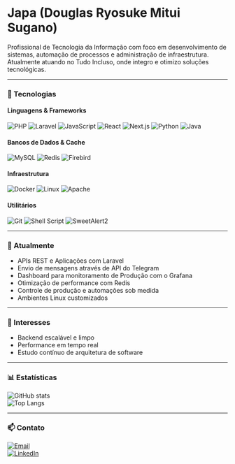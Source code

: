 # Japa (Douglas Ryosuke Mitui Sugano)

Profissional de Tecnologia da Informação com foco em desenvolvimento de sistemas, automação de processos e administração de infraestrutura. Atualmente atuando no Tudo Incluso, onde integro e otimizo soluções tecnológicas.

---

### 🚀 Tecnologias

#### Linguagens & Frameworks  
![PHP](https://img.shields.io/badge/PHP-777BB4?style=flat&logo=php&logoColor=white)
![Laravel](https://img.shields.io/badge/Laravel-FF2D20?style=flat&logo=laravel&logoColor=white)
![JavaScript](https://img.shields.io/badge/JavaScript-F7DF1E?style=flat&logo=javascript&logoColor=black)
![React](https://img.shields.io/badge/React-20232A?style=flat&logo=react&logoColor=61DAFB)
![Next.js](https://img.shields.io/badge/Next.js-000000?style=flat&logo=next.js&logoColor=white)
![Python](https://img.shields.io/badge/Python-3776AB?style=flat&logo=python&logoColor=white)
![Java](https://img.shields.io/badge/Java-ED8B00?style=flat&logo=openjdk&logoColor=white)

#### Bancos de Dados & Cache  
![MySQL](https://img.shields.io/badge/MySQL-005C84?style=flat&logo=mysql&logoColor=white)
![Redis](https://img.shields.io/badge/Redis-DC382D?style=flat&logo=redis&logoColor=white)
![Firebird](https://img.shields.io/badge/Firebird-E62C2E?style=flat&logo=firebird&logoColor=white)

#### Infraestrutura  
![Docker](https://img.shields.io/badge/Docker-2496ED?style=flat&logo=docker&logoColor=white)
![Linux](https://img.shields.io/badge/Linux-FCC624?style=flat&logo=linux&logoColor=black)
![Apache](https://img.shields.io/badge/Apache-D22128?style=flat&logo=apache&logoColor=white)

#### Utilitários  
![Git](https://img.shields.io/badge/Git-F05032?style=flat&logo=git&logoColor=white)
![Shell Script](https://img.shields.io/badge/Shell_Script-4EAA25?style=flat&logo=gnu-bash&logoColor=white)
![SweetAlert2](https://img.shields.io/badge/SweetAlert2-6C5DD3?style=flat&logo=javascript&logoColor=white)

---

### 🔧 Atualmente

- APIs REST e Aplicações com Laravel
- Envio de mensagens através de API do Telegram
- Dashboard para monitoramento de Produção com o Grafana  
- Otimização de performance com Redis  
- Controle de produção e automações sob medida  
- Ambientes Linux customizados

---

### 🧠 Interesses

- Backend escalável e limpo  
- Performance em tempo real  
- Estudo contínuo de arquitetura de software

---

### 📊 Estatísticas

![GitHub stats](https://github-readme-stats.vercel.app/api?username=Drmsugano&show_icons=true&theme=transparent)  
![Top Langs](https://github-readme-stats.vercel.app/api/top-langs/?username=Drmsugano&layout=compact&theme=transparent)

---

### 📫 Contato

[![Email](https://img.shields.io/badge/Email-0078D4?style=flat&logo=microsoftoutlook&logoColor=white)](mailto:drmsugano@outlook.com)  
[![LinkedIn](https://img.shields.io/badge/LinkedIn-0A66C2?style=flat&logo=linkedin&logoColor=white)](https://br.linkedin.com/in/douglas-ryosuke-mitui-sugano-5b04b3236)
